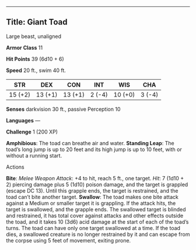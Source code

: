 -------------------------
Title: Giant Toad
-------------------------


Large beast, unaligned

**Armor Class** 11

**Hit Points** 39 (6d10 + 6)

**Speed** 20 ft., swim 40 ft.

| STR    | DEX     | CON     | INT     | WIS     | CHA
|---------| -------- |--------- |--------- |---------| --------
| 15 (+2)   | 13 (+1)   | 13 (+1)   | 2 (-4)   | 10 (+0)   | 3 (-4)

**Senses** darkvision 30 ft., passive Perception 10

**Languages** —

**Challenge** 1 (200 XP)


**Amphibious**: The toad can breathe air and water.
**Standing Leap**: The toad’s long jump is up to 20 feet and its
high jump is up to 10 feet, with or without a running start.


Actions

**Bite**: *Melee Weapon Attack*: +4 to hit, reach 5 ft., one target.
*Hit*: 7 (1d10 + 2) piercing damage plus 5 (1d10) poison damage, and
the target is grappled (escape DC 13). Until this grapple ends, the
target is restrained, and the toad can’t bite another target.
**Swallow**: The toad makes one bite attack against a Medium or
smaller target it is grappling. If the attack hits, the target is
swallowed, and the grapple ends. The swallowed target is blinded and
restrained, it has total cover against attacks and other effects
outside the toad, and it takes 10 (3d6) acid damage at the start of
each of the toad’s turns. The toad can have only one target
swallowed at a time. If the toad dies, a swallowed creature is no
longer restrained by it and can escape from the corpse using 5 feet
of movement, exiting prone.

